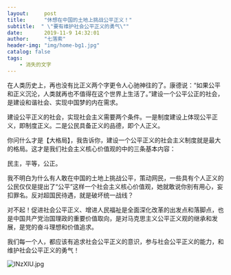```yaml
---
layout:     post
title:      "休想在中国的土地上挑战公平正义！"
subtitle:  " \"要有维护社会公平正义的勇气\""
date:       2019-11-9 14:32:01
author:     "七落索"
header-img: "img/home-bg1.jpg"
catalog: false
tags:
    - 消失的文字
---
```



<p id = "build"></p>
在人类历史上，再也没有比正义两个字更令人心驰神往的了。康德说：“如果公平和正义沉沦，人类就再也不值得在这个世界上生活了。”建设一个公平公正的社会，是建设和谐社会、实现中国梦的内在需求。  

建设公平正义的社会，实现社会主义需要两个条件。一是制度建设上体现公平正义，即制度正义。二是公民具备正义的品德，即个人正义。

你问什么才是【大格局】，我告诉你，建设一个公平正义的社会主义制度就是最大的格局。这才是我们社会主义核心价值观的中的三条基本内容：

民主，平等，公正。

我不明白为什么有人敢在中国的土地上挑战公平，策动网民，一些具有个人正义的公民仅仅是提出了“公平”这样一个社会主义核心价值观，她就敢说你别有用心，妄扣罪名。反对超国民待遇，就是破坏统一战线？

对不起！促进社会公平正义、增进人民福祉是全面深化改革的出发点和落脚点，也是中国共产党治国理政的重要价值取向，是对马克思主义公平正义观的继承和发展，是党的奋斗理想和价值追求。 

我们每一个人，都应该有追求社会公平正义的意识，参与社会公平正义的能力，和维护社会公平正义的勇气！

![lNzXIU.jpg](https://s2.ax1x.com/2020/01/03/lNzXIU.jpg)